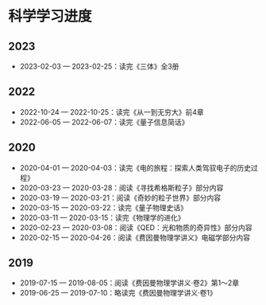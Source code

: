 # 科学学习进度

## 2023

- 2023-02-03 — 2023-02-25：读完《三体》全3册

## 2022

- 2022-10-24 — 2022-10-25：读完《从一到无穷大》前4章
- 2022-06-05 — 2022-06-07：读完《量子信息简话》

## 2020

- 2020-04-01 — 2020-04-03：读完《电的旅程：探索人类驾驭电子的历史过程》
- 2020-03-23 — 2020-03-28：阅读《寻找希格斯粒子》部分内容
- 2020-03-19 — 2020-03-21：阅读《奇妙的粒子世界》部分内容
- 2020-03-15 — 2020-03-22：读完《量子物理史话》
- 2020-03-11 — 2020-03-15：读完《物理学的进化》
- 2020-02-23 — 2020-03-08：阅读《QED：光和物质的奇异性》部分内容
- 2020-02-15 — 2020-04-26：阅读《费因曼物理学讲义》电磁学部分内容

## 2019

- 2019-07-15 — 2019-08-05：阅读《费因曼物理学讲义·卷2》第1～2章
- 2019-06-25 — 2019-07-10：略读完《费因曼物理学讲义·卷1》
